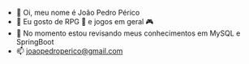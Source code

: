 - 👋 Oi, meu nome é João Pedro Périco
- 👀 Eu gosto de RPG 📝 e jogos em geral 🎮
- 🌱 No momento estou revisando meus conhecimentos em MySQL e SpringBoot
- 📫 joaopedroperico@gmail.com
